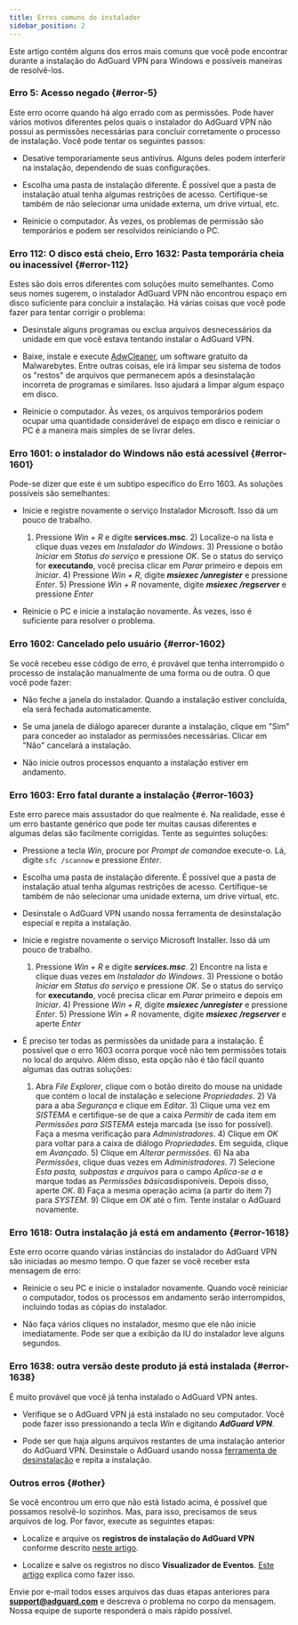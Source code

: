 ```yaml
---
title: Erros comuns do instalador
sidebar_position: 2
---
```


Este artigo contém alguns dos erros mais comuns que você pode encontrar durante a instalação do AdGuard VPN para Windows e possíveis maneiras de resolvê-los.

### Erro 5: Acesso negado {#error-5}

Este erro ocorre quando há algo errado com as permissões. Pode haver vários motivos diferentes pelos quais o instalador do AdGuard VPN não possui as permissões necessárias para concluir corretamente o processo de instalação. Você pode tentar os seguintes passos:

- Desative temporariamente seus antivírus. Alguns deles podem interferir na instalação, dependendo de suas configurações.

- Escolha uma pasta de instalação diferente. É possível que a pasta de instalação atual tenha algumas restrições de acesso. Certifique-se também de não selecionar uma unidade externa, um drive virtual, etc.

- Reinicie o computador. Às vezes, os problemas de permissão são temporários e podem ser resolvidos reiniciando o PC.

### Erro 112: O disco está cheio, Erro 1632: Pasta temporária cheia ou inacessível {#error-112}

Estes são dois erros diferentes com soluções muito semelhantes. Como seus nomes sugerem, o instalador AdGuard VPN não encontrou espaço em disco suficiente para concluir a instalação. Há várias coisas que você pode fazer para tentar corrigir o problema:

- Desinstale alguns programas ou exclua arquivos desnecessários da unidade em que você estava tentando instalar o AdGuard VPN.

- Baixe, instale e execute [AdwCleaner](http://www.bleepingcomputer.com/download/adwcleaner/), um software gratuito da Malwarebytes. Entre outras coisas, ele irá limpar seu sistema de todos os "restos" de arquivos que permanecem após a desinstalação incorreta de programas e similares. Isso ajudará a limpar algum espaço em disco.

- Reinicie o computador. Às vezes, os arquivos temporários podem ocupar uma quantidade considerável de espaço em disco e reiniciar o PC é a maneira mais simples de se livrar deles.

### Erro 1601: o instalador do Windows não está acessível {#error-1601}

Pode-se dizer que este é um subtipo específico do Erro 1603. As soluções possíveis são semelhantes:

- Inicie e registre novamente o serviço Instalador Microsoft. Isso dá um pouco de trabalho.

    1) Pressione *Win + R* e digite **services.msc**. 2) Localize-o na lista e clique duas vezes em *Instalador do Windows*. 3) Pressione o botão *Iniciar* em *Status do serviço* e pressione *OK*. Se o status do serviço for **executando**, você precisa clicar em *Parar* primeiro e depois em *Iniciar*. 4) Pressione *Win + R*, digite ***msiexec /unregister*** e pressione *Enter*. 5) Pressione *Win + R* novamente, digite ***msiexec /regserver*** e pressione *Enter*

- Reinicie o PC e inicie a instalação novamente. Às vezes, isso é suficiente para resolver o problema.

### Erro 1602: Cancelado pelo usuário {#error-1602}

Se você recebeu esse código de erro, é provável que tenha interrompido o processo de instalação manualmente de uma forma ou de outra. O que você pode fazer:

- Não feche a janela do instalador. Quando a instalação estiver concluída, ela será fechada automaticamente.

- Se uma janela de diálogo aparecer durante a instalação, clique em "Sim" para conceder ao instalador as permissões necessárias. Clicar em "Não" cancelará a instalação.

- Não inicie outros processos enquanto a instalação estiver em andamento.

### Erro 1603: Erro fatal durante a instalação {#error-1603}

Este erro parece mais assustador do que realmente é. Na realidade, esse é um erro bastante genérico que pode ter muitas causas diferentes e algumas delas são facilmente corrigidas. Tente as seguintes soluções:

- Pressione a tecla *Win*, procure por *Prompt de comando*e execute-o. Lá, digite `sfc /scannow` e pressione *Enter*.

- Escolha uma pasta de instalação diferente. É possível que a pasta de instalação atual tenha algumas restrições de acesso. Certifique-se também de não selecionar uma unidade externa, um drive virtual, etc.

- Desinstale o AdGuard VPN usando nossa ferramenta de desinstalação especial [](../../installation#advanced) e repita a instalação.

- Inicie e registre novamente o serviço Microsoft Installer. Isso dá um pouco de trabalho.

    1) Pressione *Win + R* e digite ***services.msc***. 2) Encontre na lista e clique duas vezes em *Instalador do Windows*. 3) Pressione o botão *Iniciar* em *Status do serviço* e pressione *OK*. Se o status do serviço for **executando**, você precisa clicar em *Parar* primeiro e depois em *Iniciar*. 4) Pressione *Win + R*, digite ***msiexec /unregister*** e pressione *Enter*. 5) Pressione *Win + R* novamente, digite ***msiexec /regserver*** e aperte *Enter*

- É preciso ter todas as permissões da unidade para a instalação. É possível que o erro 1603 ocorra porque você não tem permissões totais no local do arquivo. Além disso, esta opção não é tão fácil quanto algumas das outras soluções:

    1) Abra *File Explorer*, clique com o botão direito do mouse na unidade que contém o local de instalação e selecione *Propriedades*. 2) Vá para a aba *Segurança* e clique em *Editar*. 3) Clique uma vez em *SISTEMA* e certifique-se de que a caixa *Permitir* de cada item em *Permissões para SISTEMA* esteja marcada (se isso for possível). Faça a mesma verificação para *Administradores*. 4) Clique em *OK* para voltar para a caixa de diálogo *Propriedades*. Em seguida, clique em *Avançado*. 5) Clique em *Alterar permissões*. 6) Na aba *Permissões*, clique duas vezes em *Administradores*. 7) Selecione *Esta pasta, subpastas e arquivos* para o campo *Aplica-se a* e marque todas as *Permissões básicas*disponíveis. Depois disso, aperte *OK*. 8) Faça a mesma operação acima (a partir do item 7) para *SYSTEM*. 9) Clique em *OK* até o fim. Tente instalar o AdGuard novamente.

### Erro 1618: Outra instalação já está em andamento {#error-1618}

Este erro ocorre quando várias instâncias do instalador do AdGuard VPN são iniciadas ao mesmo tempo. O que fazer se você receber esta mensagem de erro:

- Reinicie o seu PC e inicie o instalador novamente. Quando você reiniciar o computador, todos os processos em andamento serão interrompidos, incluindo todas as cópias do instalador.

- Não faça vários cliques no instalador, mesmo que ele não inicie imediatamente. Pode ser que a exibição da IU do instalador leve alguns segundos.

### Erro 1638: outra versão deste produto já está instalada {#error-1638}

É muito provável que você já tenha instalado o AdGuard VPN antes.

- Verifique se o AdGuard VPN já está instalado no seu computador. Você pode fazer isso pressionando a tecla *Win* e digitando ***AdGuard VPN***.

- Pode ser que haja alguns arquivos restantes de uma instalação anterior do AdGuard VPN. Desinstale o AdGuard usando nossa [ferramenta de desinstalação](../../installation#advanced) e repita a instalação.

### Outros erros {#other}

Se você encontrou um erro que não está listado acima, é possível que possamos resolvê-lo sozinhos. Mas, para isso, precisamos de seus arquivos de log. Por favor, execute as seguintes etapas:

- Localize e arquive os **registros de instalação do AdGuard VPN** conforme descrito [neste artigo](https://adguard.com/kb/adguard-for-windows/solving-problems/installation-logs/).

- Localize e salve os registros no disco **Visualizador de Eventos**. [Este artigo](https://adguard.com/kb/adguard-for-windows/solving-problems/system-logs/) explica como fazer isso.

Envie por e-mail todos esses arquivos das duas etapas anteriores para **support@adguard.com** e descreva o problema no corpo da mensagem. Nossa equipe de suporte responderá o mais rápido possível.
